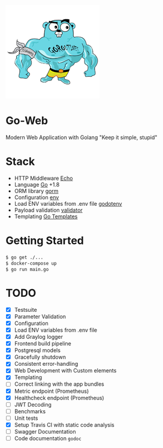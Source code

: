![big-gopher](big-gopher.png)

# Go-Web
Modern Web Application with Golang "Keep it simple, stupid"

# Stack
- HTTP Middleware [Echo](https://echo.labstack.com/)
- Language [Go](https://golang.org/) +1.8
- ORM library [gorm](https://github.com/jinzhu/gorm)
- Configuration [env](https://github.com/caarlos0/env)
- Load ENV variables from .env file [godotenv](https://github.com/joho/godotenv)
- Payload validation [validator](https://github.com/go-playground/validator)
- Templating [Go Templates](https://golang.org/pkg/text/template/)

# Getting Started

```
$ go get ./...
$ docker-compose up
$ go run main.go
```

# TODO

- [X] Testsuite
- [X] Parameter Validation
- [X] Configuration
- [X] Load ENV variables from .env file
- [X] Add Graylog logger
- [X] Frontend build pipeline
- [X] Postgresql models
- [X] Gracefully shutdown
- [X] Consistent error-handling
- [X] Web Development with Custom elements
- [X] Templating
- [ ] Correct linking with the app bundles
- [X] Metric endpoint (Prometheus)
- [X] Healthcheck endpoint (Prometheus)
- [ ] JWT Decoding
- [ ] Benchmarks
- [ ] Unit tests
- [X] Setup Travis CI with static code analysis
- [ ] Swagger Documentation
- [ ] Code documentation `godoc`
